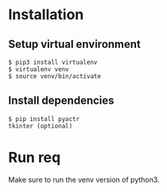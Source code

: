 # Installation

## Setup virtual environment

    $ pip3 install virtualenv
    $ virtualenv venv
    $ source venv/bin/activate
    
## Install dependencies

    $ pip install pyactr
    tkinter (optional)

# Run req

Make sure to run the venv version of python3.
